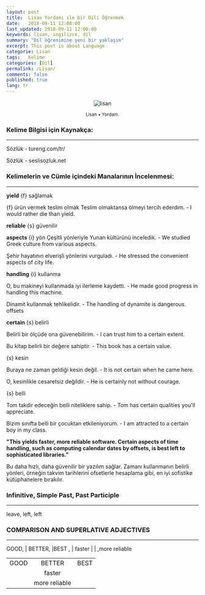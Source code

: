 ```yaml
---
layout: post
title:  Lisan Yordamı ile bir Dili Öğrenmek
date:   2018-09-11 12:00:00
last_updated: 2018-09-11 12:00:00
keywords: lisan, ingilizce, dil
summary: "Dil öğrenimine yeni bir yaklaşım"
excerpt: This post is about Language
categorie: Lisan
tags:   Kelime
categories: [Dil]
permalink: /Lisan/
comments: false
published: true
lang: tr
---
```



<div class='pull-right alert alert-warning' style="margin: 15px; text-align: center;">
  <img src="{{ site.baseurl }}/images/lisan/lisan1.png" alt="lisan" class="resize" />
  <p><small>Lisan &bull; Yordam.</small></p>
</div> 
  
<style>
img.resize {
  max-width:100%;
  max-height:100%;
}
</style>


### Kelime Bilgisi için Kaynakça: 
***

Sözlük - tureng.com/tr/

Sözlük - seslisozluk.net



### Kelimelerin ve Cümle içindeki Manalarının İncelenmesi:
***

**yield** {f} sağlamak

{f} ürün vermek
teslim olmak
Teslim olmaktansa ölmeyi tercih ederdim. - I would rather die than yield.


**reliable** {s} güvenilir

**aspects** {i} yön
Çeşitli yönleriyle Yunan kültürünü inceledik. - We studied Greek culture from various aspects.

Şehir hayatının elverişli yönlerini vurguladı. - He stressed the convenient aspects of city life.

**handling** {i} kullanma

O, bu makineyi kullanmada iyi ilerleme kaydetti. - He made good progress in handling this machine.

Dinamit kullanmak tehlikelidir. - The handling of dynamite is dangerous.
offsets

**certain** {s} belirli

Belirli bir ölçüde ona güvenebilirim. - I can trust him to a certain extent.

Bu kitap belirli bir değere sahiptir. - This book has a certain value.

{s} kesin

Buraya ne zaman geldiği kesin değil. - It is not certain when he came here.

O, kesinlikle cesaretsiz değildir. - He is certainly not without courage.

{s} belli

Tom takdir edeceğin belli niteliklere sahip. - Tom has certain qualities you'll appreciate.

Bizim sınıfta belli bir çocuktan etkileniyorum. - I am attracted to a certain boy in my class.

**"This yields faster, more reliable software. Certain aspects of time handling, such as computing calendar dates by offsets, is best left to sophisticated libraries."**

Bu daha hızlı, daha güvenilir bir yazılım sağlar. Zamanı kullanmanın belirli yönleri, örneğin takvim tarihlerini ofsetlerle hesaplama gibi, en iyi sofistike kütüphanelere bırakılır.

### Infinitive,	Simple Past,	Past Participle
***		

leave,		left,		left

### COMPARISON AND SUPERLATIVE ADJECTIVES
***

GOOD, | BETTER, |BEST
, | faster | |
,more reliable

|          |               |              |
|----------|:-------------:|-------------:|
| GOOD     |  BETTER       | BEST         |
|          |  faster       |              |
|          | more reliable |              |
